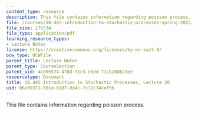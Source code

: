 ```yaml
---
content_type: resource
description: This file contains information regarding poisson process.
file: /courses/18-445-introduction-to-stochastic-processes-spring-2015/06c09371501eb1d7dd4c7c72c74cef5b_MIT18_445S15_lecture20.pdf
file_size: 176534
file_type: application/pdf
learning_resource_types:
- Lecture Notes
license: https://creativecommons.org/licenses/by-nc-sa/4.0/
ocw_type: OCWFile
parent_title: Lecture Notes
parent_type: CourseSection
parent_uid: 4cd95574-478d-71c3-e3dd-71cb168623ee
resourcetype: Document
title: 18.445 Introduction to Stochastic Processes, Lecture 20
uid: 06c09371-501e-b1d7-dd4c-7c72c74cef5b
---
```

This file contains information regarding poisson process.